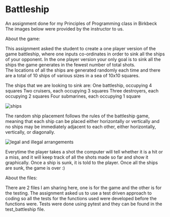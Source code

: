 # Battleship
An assignment done for my Principles of Programming class in Birkbeck
The images below were provided by the instructor to us.

About the game:

This assignment asked the student to create a one player version of the game battleship, where one inputs co-ordinates in order to sink all the ships of your opponent. 
In the one player version your only goal is to sink all the ships the game generates in the fewest number of total shots.  
The locations of all the ships are generated randomly each time and there are a total of 10 ships of various sizes in a sea of 10x10 squares.

The ships that we are looking to sink are:
One battleship, occupying 4 squares
Two cruisers, each occupying 3 squares
Three destroyers, each occupying 2 squares
Four submarines, each occupying 1 square

![ships](https://www.dcs.bbk.ac.uk/~vlad/pop1/project2021/battleships.PNG)

The random ship placement follows the rules of the battleship game, meaning that each ship can be placed either horizontally or vertically and no ships may be immediately adjacent to each other, either horizontally, vertically, or diagonally.

![legal and illegal arrangements](https://www.dcs.bbk.ac.uk/~vlad/pop1/project2021/arrangement.PNG)

Everytime the player takes a shot the computer will tell whether it is a hit or a miss, and it will keep track of all the shots made so far and show it graphically.
Once a ship is sunk, it is told to the player.
Once all the ships are sunk, the game is over :)

About the files:

There are 2 files I am sharing here, one is for the game and the other is for the testing.
The assignment asked us to use a test driven approach to coding so all the tests for the functions used were developed before the functions were.
Tests were done using pytest and they can be found in the test_battleship file.


